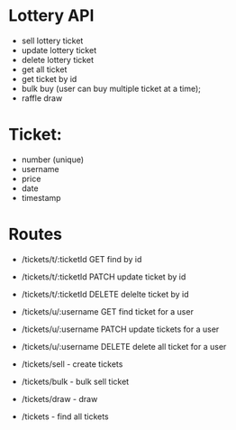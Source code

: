 # Lottery API

- sell lottery ticket
- update lottery ticket
- delete lottery ticket
- get all ticket
- get ticket by id
- bulk buy (user can buy multiple ticket at a time);
- raffle draw

# Ticket:

- number (unique)
- username
- price
- date
- timestamp

# Routes

- /tickets/t/:ticketId GET find by id
- /tickets/t/:ticketId PATCH update ticket by id
- /tickets/t/:ticketId DELETE delelte ticket by id

- /tickets/u/:username GET find ticket for a user
- /tickets/u/:username PATCH update tickets for a user
- /tickets/u/:username DELETE delete all ticket for a user

- /tickets/sell - create tickets
- /tickets/bulk - bulk sell ticket
- /tickets/draw - draw

- /tickets - find all tickets
